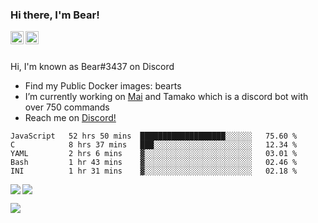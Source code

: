 ### Hi there, I'm Bear!

<a href="https://support.tamako.tech/">
  <img align="left" alt="Tamako Bot's Support Server" width="21px" src="https://raw.githubusercontent.com/anuraghazra/anuraghazra/master/assets/discord-round.svg" />
</a>
<a href="https://skyfallen.org/">
  <img align="left" alt="theskyfallen.com" width="21px" src="https://avatars.githubusercontent.com/u/68555937?s=200&v=4" />
</a>

<br />
<br />

Hi, I'm known as Bear#3437 on Discord
- Find my Public Docker images: bearts
- I’m currently working on [Mai](https://github.com/maisans-maid/mai) and Tamako which is a discord bot with over 750 commands
- Reach me on [Discord!](https://support.tamako.tech)

<!--START_SECTION:waka-->
```text
JavaScript   52 hrs 50 mins  ███████████████████░░░░░░   75.60 % 
C            8 hrs 37 mins   ███░░░░░░░░░░░░░░░░░░░░░░   12.34 % 
YAML         2 hrs 6 mins    ▓░░░░░░░░░░░░░░░░░░░░░░░░   03.01 % 
Bash         1 hr 43 mins    ▓░░░░░░░░░░░░░░░░░░░░░░░░   02.46 % 
INI          1 hr 31 mins    ▓░░░░░░░░░░░░░░░░░░░░░░░░   02.18 % 
```
<!--END_SECTION:waka-->

<a href="https://github.com/BearTS">
  <img align="center" src="https://github-readme-stats.vercel.app/api?username=bearts&count_private=true&show_icons=true&theme=bear" />
</a>
</a>
  <img align="left" src="http://github-readme-streak-stats.herokuapp.com/?user=bearts&theme=bear" />


![](https://hit.yhype.me/github/profile?user_id=65192718)
